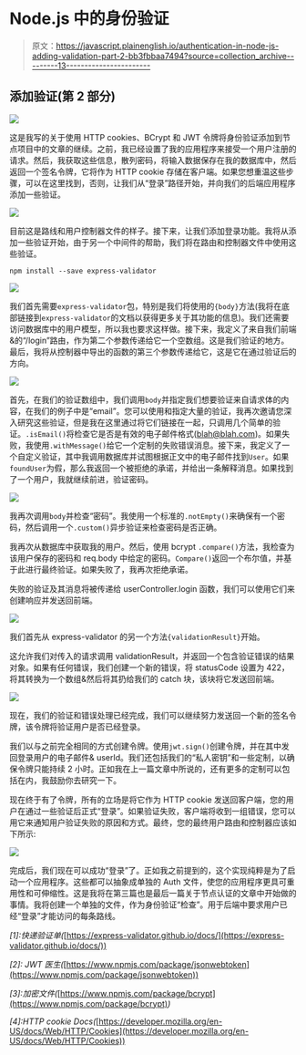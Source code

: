 # Node.js 中的身份验证

> 原文：<https://javascript.plainenglish.io/authentication-in-node-js-adding-validation-part-2-bb3fbbaa7494?source=collection_archive---------13----------------------->

## 添加验证(第 2 部分)

![](img/f8b96ef081f11287b6d0c02ca4282f95.png)

这是我写的关于使用 HTTP cookies、BCrypt 和 JWT 令牌将身份验证添加到节点项目中的文章的继续。之前，我已经设置了我的应用程序来接受一个用户注册的请求。然后，我获取这些信息，散列密码，将输入数据保存在我的数据库中，然后返回一个签名令牌，它将作为 HTTP cookie 存储在客户端。如果您想重温这些步骤，可以在这里找到，否则，让我们从“登录”路径开始，并向我们的后端应用程序添加一些验证。

![](img/e2c3d55dcbc1aea3c01bb11678ff1b2d.png)

目前这是路线和用户控制器文件的样子。接下来，让我们添加登录功能。我将从添加一些验证开始，由于另一个中间件的帮助，我们将在路由和控制器文件中使用这些验证。

```
npm install --save express-validator
```

![](img/2a86b15ab868d7188473c7f8bfa822eb.png)

我们首先需要`express-validator`包，特别是我们将使用的`{body}`方法(我将在底部链接到`express-validator`的文档以获得更多关于其功能的信息)。我们还需要访问数据库中的用户模型，所以我也要求这样做。接下来，我定义了来自我们前端&的“/login”路由，作为第二个参数传递给它一个空数组。这是我们验证的地方。最后，我将从控制器中导出的函数的第三个参数传递给它，这是它在通过验证后的方向。

![](img/1852bf5dcb2fc8e6923672cafda41142.png)

首先，在我们的验证数组中，我们调用`body`并指定我们想要验证来自请求体的内容，在我们的例子中是“email”。您可以使用和指定大量的验证，我再次邀请您深入研究这些验证，但是我在这里通过将它们链接在一起，只调用几个简单的验证。`.isEmail()`将检查它是否是有效的电子邮件格式(blah@blah.com)。如果失败，我使用`.withMessage()`给它一个定制的失败错误消息。接下来，我定义了一个自定义验证，其中我调用数据库并试图根据正文中的电子邮件找到`User`。如果`foundUser`为假，那么我返回一个被拒绝的承诺，并给出一条解释消息。如果找到了一个用户，我就继续前进，验证密码。

![](img/c6f17bed2a1f0d941cf60a03181d3080.png)

我再次调用`body`并检查“密码”。我使用一个标准的`.notEmpty()`来确保有一个密码，然后调用一个`.custom()`异步验证来检查密码是否正确。

我再次从数据库中获取我的用户。然后，使用 bcrypt `.compare()`方法，我检查为该用户保存的密码和 req.body 中给定的密码。`Compare()`返回一个布尔值，并基于此进行最终验证。如果失败了，我再次拒绝承诺。

失败的验证及其消息将被传递给 userController.login 函数，我们可以使用它们来创建响应并发送回前端。

![](img/baac189de5ff9951e01fc83956bf472f.png)

我们首先从 express-validator 的另一个方法`{validationResult}`开始。

这允许我们对传入的请求调用 validationResult，并返回一个包含验证错误的结果对象。如果有任何错误，我们创建一个新的错误，将 statusCode 设置为 422，将其转换为一个数组&然后将其扔给我们的 catch 块，该块将它发送回前端。

![](img/8acdd7641dbed03740723479fa3c003f.png)

现在，我们的验证和错误处理已经完成，我们可以继续努力发送回一个新的签名令牌，该令牌将验证用户是否已经登录。

我们以与之前完全相同的方式创建令牌。使用`jwt.sign()`创建令牌，并在其中发回登录用户的电子邮件& userId。我们还包括我们的“私人密钥”和一些定制，以确保令牌只能持续 2 小时。正如我在上一篇文章中所说的，还有更多的定制可以包括在内，我鼓励你去研究一下。

现在终于有了令牌，所有的立场是将它作为 HTTP cookie 发送回客户端，您的用户在通过一些验证后正式“登录”。如果验证失败，客户端将收到一组错误，您可以用它来通知用户验证失败的原因和方式。最终，您的最终用户路由和控制器应该如下所示:

![](img/bc40c99c0291f9f0c3a9eabfbd95b6df.png)

完成后，我们现在可以成功“登录”了。正如我之前提到的，这个实现纯粹是为了启动一个应用程序。这些都可以抽象成单独的 Auth 文件，使您的应用程序更具可重用性和可伸缩性。这是我将在第三篇也是最后一篇关于节点认证的文章中开始做的事情。我将创建一个单独的文件，作为身份验证“检查”。用于后端中要求用户已经“登录”才能访问的每条路线。

*[1]:快递验证单(*[https://express-validator.github.io/docs/](https://express-validator.github.io/docs/))

*[2]: JWT 医生(*[https://www.npmjs.com/package/jsonwebtoken](https://www.npmjs.com/package/jsonwebtoken))

*[3]:加密文件(*[https://www.npmjs.com/package/bcrypt](https://www.npmjs.com/package/bcrypt)*)*

*[4]:HTTP cookie Docs(*[https://developer.mozilla.org/en-US/docs/Web/HTTP/Cookies](https://developer.mozilla.org/en-US/docs/Web/HTTP/Cookies))